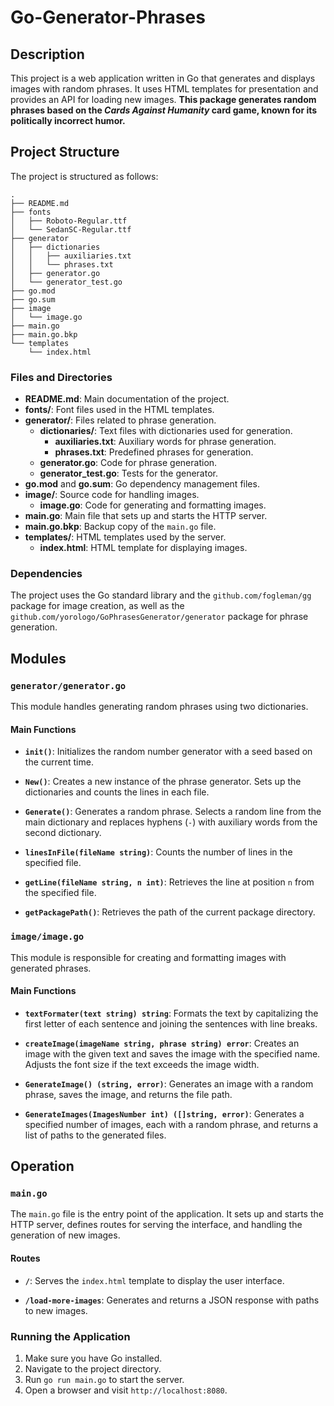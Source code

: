 # Go-Generator-Phrases

## Description

This project is a web application written in Go that generates and displays images with random phrases. It uses HTML templates for presentation and provides an API for loading new images. **This package generates random phrases based on the _Cards Against Humanity_ card game, known for its **politically incorrect** humor.**

## Project Structure

The project is structured as follows:

```
.
├── README.md
├── fonts
│   ├── Roboto-Regular.ttf
│   └── SedanSC-Regular.ttf
├── generator
│   ├── dictionaries
│   │   ├── auxiliaries.txt
│   │   └── phrases.txt
│   ├── generator.go
│   └── generator_test.go
├── go.mod
├── go.sum
├── image
│   └── image.go
├── main.go
├── main.go.bkp
└── templates
    └── index.html
```

### Files and Directories

- **README.md**: Main documentation of the project.
- **fonts/**: Font files used in the HTML templates.
- **generator/**: Files related to phrase generation.
  - **dictionaries/**: Text files with dictionaries used for generation.
    - **auxiliaries.txt**: Auxiliary words for phrase generation.
    - **phrases.txt**: Predefined phrases for generation.
  - **generator.go**: Code for phrase generation.
  - **generator_test.go**: Tests for the generator.
- **go.mod** and **go.sum**: Go dependency management files.
- **image/**: Source code for handling images.
  - **image.go**: Code for generating and formatting images.
- **main.go**: Main file that sets up and starts the HTTP server.
- **main.go.bkp**: Backup copy of the `main.go` file.
- **templates/**: HTML templates used by the server.
  - **index.html**: HTML template for displaying images.

### Dependencies

The project uses the Go standard library and the `github.com/fogleman/gg` package for image creation, as well as the `github.com/yorologo/GoPhrasesGenerator/generator` package for phrase generation.

## Modules

### `generator/generator.go`

This module handles generating random phrases using two dictionaries.

#### Main Functions

- **`init()`**: Initializes the random number generator with a seed based on the current time.

- **`New()`**: Creates a new instance of the phrase generator. Sets up the dictionaries and counts the lines in each file.

- **`Generate()`**: Generates a random phrase. Selects a random line from the main dictionary and replaces hyphens (`-`) with auxiliary words from the second dictionary.

- **`linesInFile(fileName string)`**: Counts the number of lines in the specified file.

- **`getLine(fileName string, n int)`**: Retrieves the line at position `n` from the specified file.

- **`getPackagePath()`**: Retrieves the path of the current package directory.

### `image/image.go`

This module is responsible for creating and formatting images with generated phrases.

#### Main Functions

- **`textFormater(text string) string`**: Formats the text by capitalizing the first letter of each sentence and joining the sentences with line breaks.

- **`createImage(imageName string, phrase string) error`**: Creates an image with the given text and saves the image with the specified name. Adjusts the font size if the text exceeds the image width.

- **`GenerateImage() (string, error)`**: Generates an image with a random phrase, saves the image, and returns the file path.

- **`GenerateImages(ImagesNumber int) ([]string, error)`**: Generates a specified number of images, each with a random phrase, and returns a list of paths to the generated files.

## Operation

### `main.go`

The `main.go` file is the entry point of the application. It sets up and starts the HTTP server, defines routes for serving the interface, and handling the generation of new images.

#### Routes

- **`/`**: Serves the `index.html` template to display the user interface.

- **`/load-more-images`**: Generates and returns a JSON response with paths to new images.

### Running the Application

1. Make sure you have Go installed.
2. Navigate to the project directory.
3. Run `go run main.go` to start the server.
4. Open a browser and visit `http://localhost:8080`.

